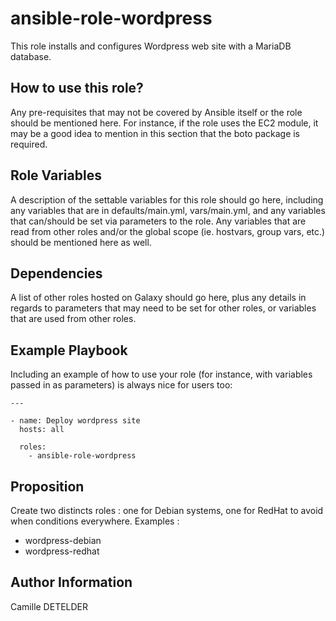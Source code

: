 ansible-role-wordpress
=========

This role installs and configures Wordpress web site with a MariaDB database. 

How to use this role?
------------

Any pre-requisites that may not be covered by Ansible itself or the role should be mentioned here. For instance, if the role uses the EC2 module, it may be a good idea to mention in this section that the boto package is required.

Role Variables
--------------

A description of the settable variables for this role should go here, including any variables that are in defaults/main.yml, vars/main.yml, and any variables that can/should be set via parameters to the role. Any variables that are read from other roles and/or the global scope (ie. hostvars, group vars, etc.) should be mentioned here as well.

Dependencies
------------

A list of other roles hosted on Galaxy should go here, plus any details in regards to parameters that may need to be set for other roles, or variables that are used from other roles.

Example Playbook
----------------

Including an example of how to use your role (for instance, with variables passed in as parameters) is always nice for users too:
```
---

- name: Deploy wordpress site
  hosts: all 

  roles:
    - ansible-role-wordpress
```

Proposition
-------

Create two distincts roles : one for Debian systems, one for RedHat to avoid when conditions everywhere.
Examples : 
- wordpress-debian
- wordpress-redhat

Author Information
------------------

Camille DETELDER